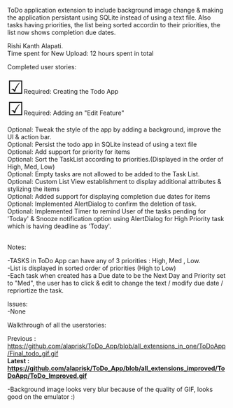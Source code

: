 ToDo application extension to include background image change & making the application persistant using SQLite instead of using a text file. Also tasks having priorities, the list being sorted accordin to their priorities, the list now shows completion due dates.<br>

Rishi Kanth Alapati.<br>
Time spent for New Upload: 12 hours spent in total<br>

Completed user stories:<br>

<span style="font-family: wingdings; font-size: 300%;">&#9745;</span>Required: Creating the Todo App<br>
<span style="font-family: wingdings; font-size: 300%;">&#9745;</span>Required: Adding an "Edit Feature"<br>

Optional: Tweak the style of the app by adding a background, improve the UI & action bar.<br>
Optional: Persist the todo app in SQLite instead of using a text file<br>
Optional: Add support for priority for items<br>
Optional: Sort the TaskList according to priorities.(Displayed in the order of High, Med, Low)<br>
Optional: Empty tasks are not allowed to be added to the Task List.<br>
Optional: Custom List View establishment to display additional attributes & stylizing the items<br>
Optional: Added support for displaying completion due dates for items<br>
Optional: Implemented AlertDialog to confirm the deletion of task.<br>
Optional: Implemented Timer to remind User of the tasks pending for 'Today' & Snooze notification option using AlertDialog for High Priority task which is having deadline as 'Today'.

<br>
Notes:<br>

-TASKS in ToDo App can have any of 3 priorities : High, Med , Low.<br>
-List is displayed in sorted order of priorities (High to Low)<br>
-Each task when created has a Due date to be the Next Day and Priority set to "Med", the user has to click & edit to change the text / modify due date / repriortize the task.


Issues:<br>
-None<br>

Walkthrough of all the userstories:<br>

Previous : https://github.com/alaprisk/ToDo_App/blob/all_extensions_in_one/ToDoApp/Final_todo_gif.gif<br>
<b>Latest : https://github.com/alaprisk/ToDo_App/blob/all_extensions_improved/ToDoApp/ToDo_Improved.gif</b><br>

-Background image looks very blur because of the quality of GIF, looks good on the emulator :)

